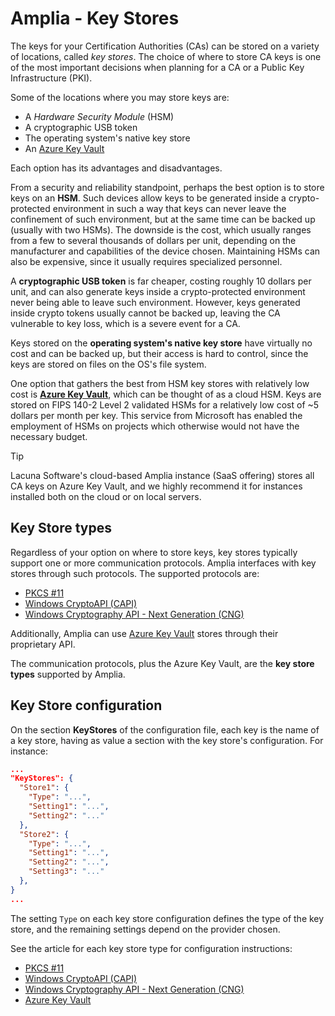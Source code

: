 ﻿# Amplia - Key Stores

The keys for your Certification Authorities (CAs) can be stored on a variety of locations, called *key stores*. The choice of where to store
CA keys is one of the most important decisions when planning for a CA or a Public Key Infrastructure (PKI).

Some of the locations where you may store keys are:

* A *Hardware Security Module* (HSM)
* A cryptographic USB token
* The operating system's native key store
* An [Azure Key Vault](https://azure.microsoft.com/en-us/services/key-vault/)

Each option has its advantages and disadvantages.

From a security and reliability standpoint, perhaps the best option is to store keys on an **HSM**. Such devices allow keys to be
generated inside a crypto-protected environment in such a way that keys can never leave the confinement of such environment,
but at the same time can be backed up (usually with two HSMs). The downside is the cost, which usually ranges from
a few to several thousands of dollars per unit, depending on the manufacturer and capabilities of the device chosen. Maintaining
HSMs can also be expensive, since it usually requires specialized personnel.

A **cryptographic USB token** is far cheaper, costing roughly 10 dollars per unit, and can also generate keys inside a crypto-protected
environment never being able to leave such environment. However, keys generated inside crypto tokens usually cannot be backed up,
leaving the CA vulnerable to key loss, which is a severe event for a CA.

Keys stored on the **operating system's native key store** have virtually no cost and can be backed up, but their access is hard
to control, since the keys are stored on files on the OS's file system.

One option that gathers the best from HSM key stores with relatively low cost is **[Azure Key Vault](https://azure.microsoft.com/en-us/services/key-vault/)**,
which can be thought of as a cloud HSM. Keys are stored on FIPS 140-2 Level 2 validated HSMs for a relatively low cost of ~5 dollars
per month per key. This service from Microsoft has enabled the employment of HSMs on projects which otherwise would not have the necessary
budget.

> [!TIP]
> Lacuna Software's cloud-based Amplia instance (SaaS offering) stores all CA keys on Azure Key Vault, and we highly recommend it
> for instances installed both on the cloud or on local servers.

## Key Store types

Regardless of your option on where to store keys, key stores typically support one or more communication protocols. Amplia interfaces
with key stores through such protocols. The supported protocols are:

* [PKCS #11](pkcs11.md)
* [Windows CryptoAPI (CAPI)](capi.md)
* [Windows Cryptography API - Next Generation (CNG)](cng.md)

Additionally, Amplia can use [Azure Key Vault](azure.md) stores through their proprietary API.

The communication protocols, plus the Azure Key Vault, are the **key store types** supported by Amplia.

## Key Store configuration

On the section **KeyStores** of the configuration file, each key is the name of a key store, having as value a section with the key store's configuration. For instance:

```json
...
"KeyStores": {
  "Store1": {
    "Type": "...",
    "Setting1": "...",
    "Setting2": "..."
  },
  "Store2": {
    "Type": "...",
    "Setting1": "...",
    "Setting2": "...",
    "Setting3": "..."
  },
}
...
```

The setting `Type` on each key store configuration defines the type of the key store, and the remaining settings depend on the provider chosen.

See the article for each key store type for configuration instructions:

* [PKCS #11](pkcs11.md)
* [Windows CryptoAPI (CAPI)](capi.md)
* [Windows Cryptography API - Next Generation (CNG)](cng.md)
* [Azure Key Vault](azure.md)
